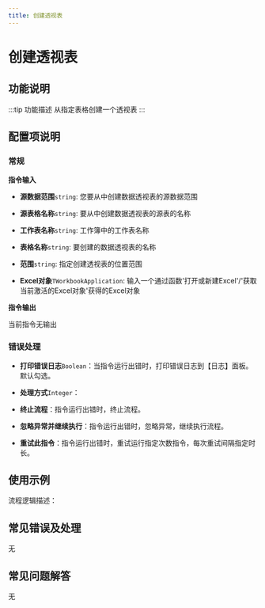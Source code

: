 ```yaml
---
title: 创建透视表
---
```


# 创建透视表

## 功能说明

:::tip 功能描述
从指定表格创建一个透视表
:::

## 配置项说明

### 常规

**指令输入**

- **源数据范围**`string`: 您要从中创建数据透视表的源数据范围

- **源表格名称**`string`: 要从中创建数据透视表的源表的名称

- **工作表名称**`string`: 工作簿中的工作表名称

- **表格名称**`string`: 要创建的数据透视表的名称

- **范围**`string`: 指定创建透视表的位置范围

- **Excel对象**`TWorkbookApplication`: 输入一个通过函数'打开或新建Excel'/'获取当前激活的Excel对象'获得的Excel对象


**指令输出**

当前指令无输出

### 错误处理

- **打印错误日志**`Boolean`：当指令运行出错时，打印错误日志到【日志】面板。默认勾选。

- **处理方式**`Integer`：

 - **终止流程**：指令运行出错时，终止流程。

 - **忽略异常并继续执行**：指令运行出错时，忽略异常，继续执行流程。

 - **重试此指令**：指令运行出错时，重试运行指定次数指令，每次重试间隔指定时长。

## 使用示例

流程逻辑描述：

## 常见错误及处理

无

## 常见问题解答

无

